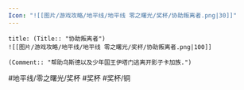 ```yaml
---
Icon: "![[图片/游戏攻略/地平线/地平线 零之曙光/奖杯/协助叛离者.png|30]]"
---
```

```ad-common-bronze-trophy
title: (Title:: "协助叛离者")
![[图片/游戏攻略/地平线/地平线 零之曙光/奖杯/协助叛离者.png|100]]

(Comment:: "帮助乌斯德以及少年国王伊塔门逃离开影子卡加族.")
```

#地平线/零之曙光/奖杯 #奖杯 #奖杯/铜
